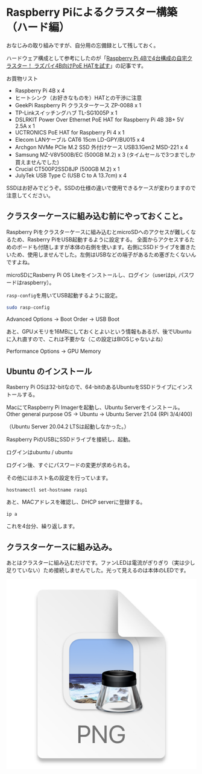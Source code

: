 # Raspberry Piによるクラスター構築（ハード編）

おなじみの取り組みですが、自分用の忘備録として残しておく。

ハードウェア構成として参考にしたのが「[Raspberry Pi 4Bで4台構成の自宅クラスター！ ラズパイ4B向けPoE HATを試す](https://internet.watch.impress.co.jp/docs/column/shimizu/1325054.html)」の記事です。

お買物リスト
- Raspberry Pi 4B x 4
- ヒートシンク（お好きなものを）HATとの干渉に注意
- GeekPi Raspberry Pi クラスターケース ZP-0088 x 1
- TP-Linkスイッチングハブ TL-SG1005P x 1
- DSLRKIT Power Over Ethernet PoE HAT for Raspberry Pi 4B 3B+ 5V 2.5A x 1
- UCTRONICS PoE HAT for Raspberry Pi 4 x 1
- Elecom LANケーブル CAT6 15cm LD-GPY/BU015 x 4
- Archgon NVMe PCIe M.2 SSD 外付けケース USB3.1Gen2 MSD-221 x 4
- Samsung MZ-V8V500B/EC (500GB M.2) x 3 (タイムセールで3つまでしか買えませんでした)
- Crucial CT500P2SSD8JP (500GB M.2) x 1
- JulyTek USB Type C (USB C to A 13.7cm) x 4

SSDはお好みでどうぞ。SSDの仕様の違いで使用できるケースが変わりますので注意してください。

## クラスターケースに組み込む前にやっておくこと。

Raspberry Piをクラスターケースに組み込むとmicroSDへのアクセスが難しくなるため、Rasberry PiをUSB起動するように設定する。
全面からアクセスするためのボードも付随しますが本体の右側を使います。右側にSSDドライブを置きたいため、使用しませんでした。左側はUSBなどの端子があるため塞ぎたくないんですよね。

microSDにRasberry Pi OS Liteをインストールし、ログイン（userはpi, パスワードはraspberry）。

`rasp-config`を用いてUSB起動するように設定。

```bash
sudo rasp-config
```

Advanced Options -> Boot Order -> USB Boot

あと、GPUメモリを16MBにしておくとよいという情報もあるが、後でUbuntuに入れ直すので、これは不要かな（この設定はBIOSじゃないよね）

Performance Options -> GPU Memory

## Ubuntu のインストール

Rasberry Pi OSは32-bitなので、64-bitのあるUbuntuをSSDドライブにインストールする。

MacにてRaspberry Pi Imagerを起動し、Ubuntu Serverをインストール。
Other general purpose OS -> Ubuntu -> Ubuntu Server 21.04 (RPi 3/4/400)

（Ubuntu Server 20.04.2 LTSは起動しなかった。）

Raspberry PiのUSBにSSDドライブを接続し、起動。

ログインはubuntu / ubuntu

ログイン後、すぐにパスワードの変更が求められる。

その他にはホスト名の設定を行っています。

```
hostnamectl set-hostname rasp1
```

あと、MACアドレスを確認し、DHCP serverに登録する。

```
ip a
```

これを4台分、繰り返します。

## クラスターケースに組み込み。

あとはクラスターに組み込むだけです。ファンLEDは電流がぎりぎり（実は少し足りていない）ため接続しませんでした。光って見えるのは本体のLEDです。

![Raspberry Pi Cluster](./image/img2021-09-19-22-56-30.png)
